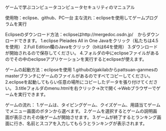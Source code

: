 ゲームで学ぶコンピュータコンピュータセキュリティのマニュアル

使用物：eclipse、github、PC一台
主な流れ：eclipseを使用してゲームプログラムを実行

Eclipseのダウンロード方法：eclipseはhttp://mergedoc.osdn.jp/　からダウンロードできます。
1.eclipse Pleiades All in One Javaをクリック（私たちは4.5を使用）
2.Full Edition欄のJavaをクリック（bitは64を使用）
3.ダウンロードが開始されるので保存してください。
4.フォルダの中にeclipseファイルがあるのでその中のeclipseアプリケーションを実行するとeclipseが使えます。

ゲームの起動方法：eclipseを使用
1.githubのigakilabからpattsuan-ganmesのmasterブランチにゲームのファイルがあるのですべてコピーしてください。
2.eclipseを起動してもらい任意の場所にコピーしたデータを張り付けてください。
3.titleフォルダのmenu.htmlを右クリック->次で開く->Webブラウザーでゲームを実行できます。

ゲームの流れ：
1.ゲームは、タイピングゲーム、クイズゲーム、用語当てゲームでメニュー画面のボタンから選べます。
2.ゲームを選択するとゲームの説明画面が表示されその後ゲームが開始させます。
3.ゲームが終了するとランキング画面に行き、名前とスコアを入力してもらうとランキングが表示されます。
